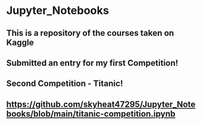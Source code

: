 # Jupyter_Notebooks
## This is a repository of the courses taken on Kaggle
## Submitted an entry for my first Competition!
## Second Competition - Titanic!
## https://github.com/skyheat47295/Jupyter_Notebooks/blob/main/titanic-competition.ipynb
